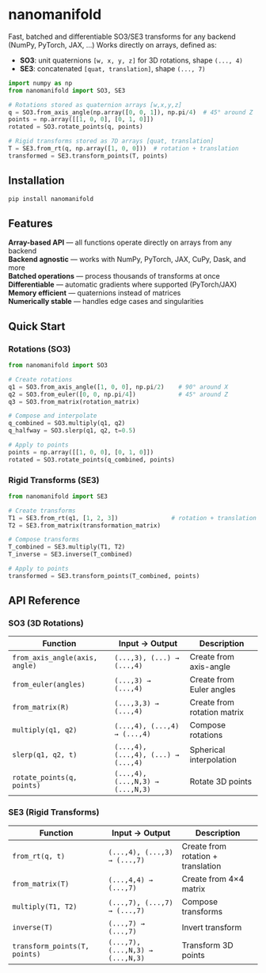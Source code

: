 # nanomanifold

Fast, batched and differentiable SO3/SE3 transforms for any backend (NumPy, PyTorch, JAX, ...)
Works directly on arrays, defined as:

- **SO3**: unit quaternions `[w, x, y, z]` for 3D rotations, shape `(..., 4)`
- **SE3**: concatenated `[quat, translation]`, shape `(..., 7)`

```python
import numpy as np
from nanomanifold import SO3, SE3

# Rotations stored as quaternion arrays [w,x,y,z]
q = SO3.from_axis_angle(np.array([0, 0, 1]), np.pi/4)  # 45° around Z
points = np.array([[1, 0, 0], [0, 1, 0]])
rotated = SO3.rotate_points(q, points)

# Rigid transforms stored as 7D arrays [quat, translation]
T = SE3.from_rt(q, np.array([1, 0, 0]))  # rotation + translation
transformed = SE3.transform_points(T, points)
```

## Installation

```bash
pip install nanomanifold
```

## Features

**Array-based API** — all functions operate directly on arrays from any backend  
**Backend agnostic** — works with NumPy, PyTorch, JAX, CuPy, Dask, and more  
**Batched operations** — process thousands of transforms at once  
**Differentiable** — automatic gradients where supported (PyTorch/JAX)  
**Memory efficient** — quaternions instead of matrices  
**Numerically stable** — handles edge cases and singularities

## Quick Start

### Rotations (SO3)

```python
from nanomanifold import SO3

# Create rotations
q1 = SO3.from_axis_angle([1, 0, 0], np.pi/2)    # 90° around X
q2 = SO3.from_euler([0, 0, np.pi/4])            # 45° around Z
q3 = SO3.from_matrix(rotation_matrix)

# Compose and interpolate
q_combined = SO3.multiply(q1, q2)
q_halfway = SO3.slerp(q1, q2, t=0.5)

# Apply to points
points = np.array([[1, 0, 0], [0, 1, 0]])
rotated = SO3.rotate_points(q_combined, points)
```

### Rigid Transforms (SE3)

```python
from nanomanifold import SE3

# Create transforms
T1 = SE3.from_rt(q1, [1, 2, 3])               # rotation + translation
T2 = SE3.from_matrix(transformation_matrix)

# Compose transforms
T_combined = SE3.multiply(T1, T2)
T_inverse = SE3.inverse(T_combined)

# Apply to points
transformed = SE3.transform_points(T_combined, points)
```

## API Reference

### SO3 (3D Rotations)

| Function                       | Input → Output                      | Description                 |
| ------------------------------ | ----------------------------------- | --------------------------- |
| `from_axis_angle(axis, angle)` | `(...,3), (...) → (...,4)`          | Create from axis-angle      |
| `from_euler(angles)`           | `(...,3) → (...,4)`                 | Create from Euler angles    |
| `from_matrix(R)`               | `(...,3,3) → (...,4)`               | Create from rotation matrix |
| `multiply(q1, q2)`             | `(...,4), (...,4) → (...,4)`        | Compose rotations           |
| `slerp(q1, q2, t)`             | `(...,4), (...,4), (...) → (...,4)` | Spherical interpolation     |
| `rotate_points(q, points)`     | `(...,4), (...,N,3) → (...,N,3)`    | Rotate 3D points            |

### SE3 (Rigid Transforms)

| Function                      | Input → Output                   | Description                        |
| ----------------------------- | -------------------------------- | ---------------------------------- |
| `from_rt(q, t)`               | `(...,4), (...,3) → (...,7)`     | Create from rotation + translation |
| `from_matrix(T)`              | `(...,4,4) → (...,7)`            | Create from 4×4 matrix             |
| `multiply(T1, T2)`            | `(...,7), (...,7) → (...,7)`     | Compose transforms                 |
| `inverse(T)`                  | `(...,7) → (...,7)`              | Invert transform                   |
| `transform_points(T, points)` | `(...,7), (...,N,3) → (...,N,3)` | Transform 3D points                |

